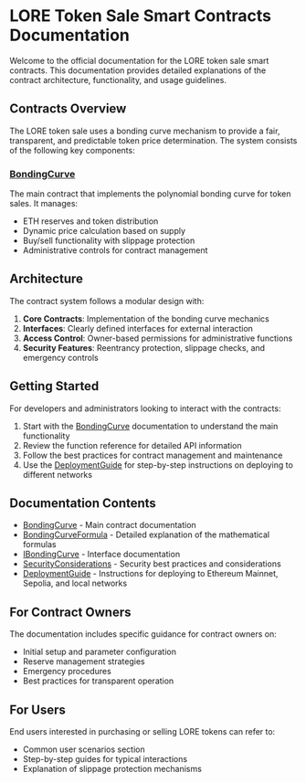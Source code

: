 # LORE Token Sale Smart Contracts Documentation

Welcome to the official documentation for the LORE token sale smart contracts. This documentation provides detailed explanations of the contract architecture, functionality, and usage guidelines.

## Contracts Overview

The LORE token sale uses a bonding curve mechanism to provide a fair, transparent, and predictable token price determination. The system consists of the following key components:

### [BondingCurve](./BondingCurve.md)
The main contract that implements the polynomial bonding curve for token sales. It manages:
- ETH reserves and token distribution
- Dynamic price calculation based on supply
- Buy/sell functionality with slippage protection
- Administrative controls for contract management

## Architecture

The contract system follows a modular design with:

1. **Core Contracts**: Implementation of the bonding curve mechanics
2. **Interfaces**: Clearly defined interfaces for external interaction
3. **Access Control**: Owner-based permissions for administrative functions
4. **Security Features**: Reentrancy protection, slippage checks, and emergency controls

## Getting Started

For developers and administrators looking to interact with the contracts:

1. Start with the [BondingCurve](./BondingCurve.md) documentation to understand the main functionality
2. Review the function reference for detailed API information
3. Follow the best practices for contract management and maintenance
4. Use the [DeploymentGuide](./DeploymentGuide.md) for step-by-step instructions on deploying to different networks

## Documentation Contents

- [BondingCurve](./BondingCurve.md) - Main contract documentation
- [BondingCurveFormula](./BondingCurveFormula.md) - Detailed explanation of the mathematical formulas
- [IBondingCurve](./IBondingCurve.md) - Interface documentation
- [SecurityConsiderations](./SecurityConsiderations.md) - Security best practices and considerations
- [DeploymentGuide](./DeploymentGuide.md) - Instructions for deploying to Ethereum Mainnet, Sepolia, and local networks

## For Contract Owners

The documentation includes specific guidance for contract owners on:
- Initial setup and parameter configuration
- Reserve management strategies
- Emergency procedures
- Best practices for transparent operation

## For Users

End users interested in purchasing or selling LORE tokens can refer to:
- Common user scenarios section
- Step-by-step guides for typical interactions
- Explanation of slippage protection mechanisms 